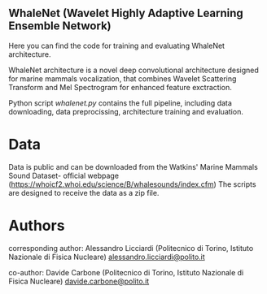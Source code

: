 ## WhaleNet (Wavelet Highly Adaptive Learning Ensemble Network) 

Here you can find the code for training and evaluating WhaleNet architecture.


WhaleNet architecture is a novel deep convolutional architecture designed for marine mammals vocalization, that combines Wavelet Scattering Transform and Mel Spectrogram for enhanced feature exctraction.


Python script _whalenet.py_ contains the full pipeline, including data downloading, data preprocissing, architecture training and evaluation.
# Data
Data is public and can be downloaded from the Watkins' Marine Mammals Sound Dataset- official webpage (https://whoicf2.whoi.edu/science/B/whalesounds/index.cfm) The scripts are designed to receive the data as a zip file.
# Authors
corresponding author: Alessandro Licciardi (Politecnico di Torino, Istituto Nazionale di Fisica Nucleare) alessandro.licciardi@polito.it 


co-author: Davide Carbone (Politecnico di Torino, Istituto Nazionale di Fisica Nucleare) davide.carbone@polito.it
